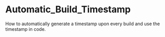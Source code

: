 Automatic_Build_Timestamp
=========================

How to automatically generate a timestamp upon every build and use the timestamp in code.
